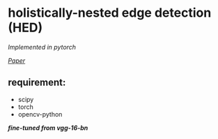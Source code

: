 # holistically-nested edge detection (HED)
*Implemented in pytorch*

*[Paper](https://arxiv.org/abs/1504.06375)*

## requirement:
* scipy
* torch
* opencv-python

***fine-tuned from vgg-16-bn***
